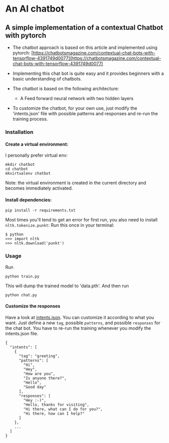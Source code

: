 # An AI chatbot
## A simple implementation of a contextual Chatbot with pytorch

- The chatbot approach is based on this article and implemented using pytorch:
[https://chatbotsmagazine.com/contextual-chat-bots-with-tensorflow-4391749d0077](https://chatbotsmagazine.com/contextual-chat-bots-with-tensorflow-4391749d0077)

- Implementing this chat bot is quite easy and it provides beginners with a basic understanding of chatbots.

- The chatbot is based on the following architecture:
    - A Feed forward neural network with two hidden layers
- To customize the chatbot, for your own use, just modify the 'intents.json' file with possible patterns and responses and re-run the training process.

### Installation
#### Create a virtual environment:
I personally prefer virtual env:
```console
mkdir chatbot
cd chatbot
mkvirtualenv chatbot
```
Note: the virtual environment is created in the current directory and becomes immediately activated.

#### Install dependencies:
```console
pip install -r requirements.txt
```

Most times you'll tend to get an error for first run, you also need to install `nltk.tokenize.punkt`:
Run this once in your terminal:
 ```console
$ python
>>> import nltk
>>> nltk.download('punkt')
```

### Usage
Run 
```console
python train.py
```
This will dump the trained model to 'data.pth'. And then run
```console
python chat.py
```

#### Customize the responses
Have a look at [intents.json](intents.json). You can customize it according to what you want. Just define a new `tag`, possible `patterns`, and possible `responses` for the chat bot. You have to re-run the training whenever you modify the intents.json file.
```console
{
  "intents": [
    {
      "tag": "greeting",
      "patterns": [
        "Hi",
        "Hey",
        "How are you",
        "Is anyone there?",
        "Hello",
        "Good day"
      ],
      "responses": [
        "Hey :-)",
        "Hello, thanks for visiting",
        "Hi there, what can I do for you?",
        "Hi there, how can I help?"
      ]
    },
    ...
  ]
}
```
